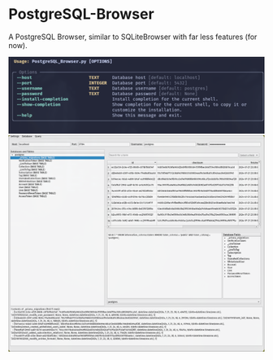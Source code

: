 # PostgreSQL-Browser
A PostgreSQL Browser, similar to SQLiteBrowser with far less features (for now).

![](./screenshot_cli.png)
![](./screenshot.png)

